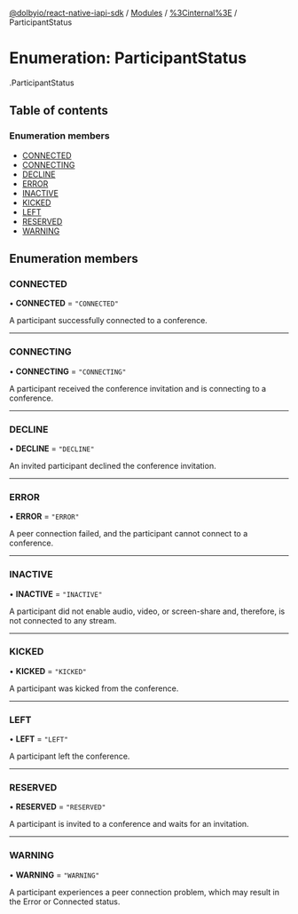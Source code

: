 [@dolbyio/react-native-iapi-sdk](../README.md) / [Modules](../modules.md) / [%3Cinternal%3E](../modules/_internal_.md) / ParticipantStatus

# Enumeration: ParticipantStatus

[<internal>](../modules/_internal_.md).ParticipantStatus

## Table of contents

### Enumeration members

- [CONNECTED](_internal_.ParticipantStatus.md#connected)
- [CONNECTING](_internal_.ParticipantStatus.md#connecting)
- [DECLINE](_internal_.ParticipantStatus.md#decline)
- [ERROR](_internal_.ParticipantStatus.md#error)
- [INACTIVE](_internal_.ParticipantStatus.md#inactive)
- [KICKED](_internal_.ParticipantStatus.md#kicked)
- [LEFT](_internal_.ParticipantStatus.md#left)
- [RESERVED](_internal_.ParticipantStatus.md#reserved)
- [WARNING](_internal_.ParticipantStatus.md#warning)

## Enumeration members

### CONNECTED

• **CONNECTED** = `"CONNECTED"`

A participant successfully connected to a conference.

___

### CONNECTING

• **CONNECTING** = `"CONNECTING"`

A participant received the conference invitation and is connecting to a conference.

___

### DECLINE

• **DECLINE** = `"DECLINE"`

An invited participant declined the conference invitation.

___

### ERROR

• **ERROR** = `"ERROR"`

A peer connection failed, and the participant cannot connect to a conference.

___

### INACTIVE

• **INACTIVE** = `"INACTIVE"`

A participant did not enable audio, video, or screen-share and, therefore, is not connected to any stream.

___

### KICKED

• **KICKED** = `"KICKED"`

A participant was kicked from the conference.

___

### LEFT

• **LEFT** = `"LEFT"`

A participant left the conference.

___

### RESERVED

• **RESERVED** = `"RESERVED"`

A participant is invited to a conference and waits for an invitation.

___

### WARNING

• **WARNING** = `"WARNING"`

A participant experiences a peer connection problem, which may result in the Error or Connected status.
